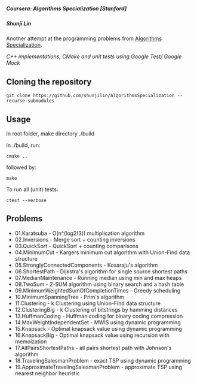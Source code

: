 ##### Coursera: Algorithms Specialization [Stanford]

##### Shunji Lin  

Another attempt at the programming problems from [Algorithms Specialization](https://www.coursera.org/specializations/algorithms).  

*C++ implementations, CMake and unit tests using Google Test/ Google Mock*

## Cloning the repository
```
git clone https://github.com/shunjilin/AlgorithmsSpecialization --recurse-submodules
```

## Usage
In root folder, make directory ./build

In ./build, run:
```
cmake ..
```
followed by:
```
make
```
To run all (unit) tests:
```
ctest --verbose
```

## Problems

* 01.Karatsuba - O(n^(log2(3)) multiplication algorithm
* 02.Inversions - Merge sort + counting inversions
* 03.QuickSort - QuickSort + counting comparisons
* 04.MinimumCut - Kargers minimum cut algorithm with Union-Find data structure
* 05.StronglyConnectedComponents - Kosaraju's algorithm
* 06.ShortestPath - Dijkstra's algorithm for single source shortest paths
* 07.MedianMaintenance - Running median using min and max heaps
* 08.TwoSum - 2-SUM algorithm using binary search and a hash table
* 09.MinimumWeightedSumOfCompletionTimes - Greedy scheduling
* 10.MinimumSpanningTree - Prim's algorithm
* 11.Clustering - k Clustering using Union-Find data structure
* 12.ClusteringBig - k Clustering of bitstrings by hamming distances
* 13.HuffmanCoding - Huffman coding for binary coding compression
* 14.MaxWeightIndependentSet - MWIS using dynamic programming
* 15.Knapsack - Optimal knapsack value using dynamic programming
* 16.KnapsackBig - Optimal knapsack value using recursion with memoization
* 17.AllPairsShortestPaths - all pairs shortest path with Johnson's algorithm
* 18.TravelingSalesmanProblem - exact TSP using dynamic programming
* 19.ApproximateTravelingSalesmanProblem - approximate TSP using nearest neighbor heuristic